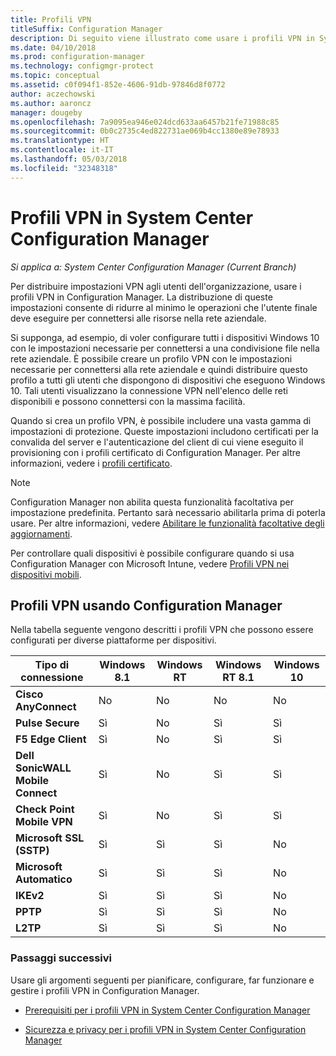 ```yaml
---
title: Profili VPN
titleSuffix: Configuration Manager
description: Di seguito viene illustrato come usare i profili VPN in System Center Configuration Manager per distribuire impostazioni VPN agli utenti dell'organizzazione.
ms.date: 04/10/2018
ms.prod: configuration-manager
ms.technology: configmgr-protect
ms.topic: conceptual
ms.assetid: c0f094f1-852e-4606-91db-97846d8f0772
author: aczechowski
ms.author: aaroncz
manager: dougeby
ms.openlocfilehash: 7a9095ea946e024dcd633aa6457b21fe71988c85
ms.sourcegitcommit: 0b0c2735c4ed822731ae069b4cc1380e89e78933
ms.translationtype: HT
ms.contentlocale: it-IT
ms.lasthandoff: 05/03/2018
ms.locfileid: "32348318"
---
```

# <a name="vpn-profiles-in-system-center-configuration-manager"></a>Profili VPN in System Center Configuration Manager

*Si applica a: System Center Configuration Manager (Current Branch)*

<!--1283610-->
Per distribuire impostazioni VPN agli utenti dell'organizzazione, usare i profili VPN in Configuration Manager. La distribuzione di queste impostazioni consente di ridurre al minimo le operazioni che l'utente finale deve eseguire per connettersi alle risorse nella rete aziendale.  

 Si supponga, ad esempio, di voler configurare tutti i dispositivi Windows 10 con le impostazioni necessarie per connettersi a una condivisione file nella rete aziendale. È possibile creare un profilo VPN con le impostazioni necessarie per connettersi alla rete aziendale e quindi distribuire questo profilo a tutti gli utenti che dispongono di dispositivi che eseguono Windows 10. Tali utenti visualizzano la connessione VPN nell'elenco delle reti disponibili e possono connettersi con la massima facilità.  

 Quando si crea un profilo VPN, è possibile includere una vasta gamma di impostazioni di protezione. Queste impostazioni includono certificati per la convalida del server e l'autenticazione del client di cui viene eseguito il provisioning con i profili certificato di Configuration Manager. Per altre informazioni, vedere i [profili certificato](introduction-to-certificate-profiles.md).  

> [!Note]  
> Configuration Manager non abilita questa funzionalità facoltativa per impostazione predefinita. Pertanto sarà necessario abilitarla prima di poterla usare. Per altre informazioni, vedere [Abilitare le funzionalità facoltative degli aggiornamenti](/sccm/core/servers/manage/install-in-console-updates#bkmk_options).<!--505213-->  


 Per controllare quali dispositivi è possibile configurare quando si usa Configuration Manager con Microsoft Intune, vedere [Profili VPN nei dispositivi mobili](/sccm/mdm/deploy-use/create-vpn-profiles).  

## <a name="vpn-profiles-when-using-configuration-manager"></a>Profili VPN usando Configuration Manager  
 Nella tabella seguente vengono descritti i profili VPN che possono essere configurati per diverse piattaforme per dispositivi.  

|Tipo di connessione|Windows 8.1|Windows RT|Windows RT 8.1|Windows 10|  
|---------------------|-----------------|----------------|--------------------|----------------|  
|**Cisco AnyConnect**|No|No|No|No|  
|**Pulse Secure**|Sì|No|Sì|Sì|  
|**F5 Edge Client**|Sì|No|Sì|Sì|  
|**Dell SonicWALL Mobile Connect**|Sì|No|Sì|Sì|  
|**Check Point Mobile VPN**|Sì|No|Sì|Sì|  
|**Microsoft SSL (SSTP)**|Sì|Sì|Sì|No|  
|**Microsoft Automatico**|Sì|Sì|Sì|No|  
|**IKEv2**|Sì|Sì|Sì|No|  
|**PPTP**|Sì|Sì|Sì|No|  
|**L2TP**|Sì|Sì|Sì|No|  

### <a name="next-steps"></a>Passaggi successivi  
 Usare gli argomenti seguenti per pianificare, configurare, far funzionare e gestire i profili VPN in Configuration Manager.  

-   [Prerequisiti per i profili VPN in System Center Configuration Manager](../plan-design/prerequisites-for-wifi-vpn-profiles.md)  

-   [Sicurezza e privacy per i profili VPN in System Center Configuration Manager](../plan-design/security-and-privacy-for-wifi-vpn-profiles.md)
